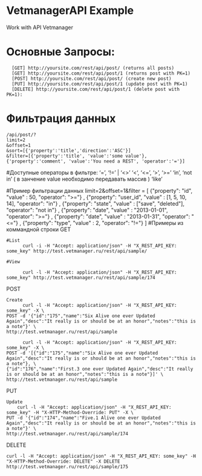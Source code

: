# VetmanagerAPI Example
Work with API Vetmanager

Основные Запросы:
================
      [GET] http://yoursite.com/rest/api/post/ (returns all posts) 
      [GET] http://yoursite.com/rest/api/post/1 (returns post with PK=1) 
      [POST] http://yoursite.com/rest/api/post/ (create new post) 
      [PUT] http://yoursite.com/rest/api/post/1 (update post with PK=1) 
      [DELETE] http://yoursite.com/rest/api/post/1 (delete post with PK=1):

# Фильтрация данных
    /api/post/?
    limit=2
    &offset=1
    &sort=[{'property':'title','direction':'ASC'}]
    &filter=[{'property':'title', 'value':'some value'},{'property':'comment', 'value':'You need a REST', 'operator':'='}]
    
#Доступные операторы в фильтре:
    ‘=’, ‘!=’ | ‘<>’
    ‘<‘, ‘<=’, ‘>’, ‘>=’
    ‘in’, ‘not in’ ( в занчение value необходимо передавать массив )
    ‘like’
    
#Пример фильтрации данных
    limit=2&offset=1&filter = [
    {"property": "id", "value" : 50, "operator": ">="}
    , {"property": "user_id", "value" : [1, 5, 10, 14], "operator": "in"}
    , {"property": "state", "value" : ["save", "deleted"], "operator": "not in"}
    , {"property": "date", "value" : "2013-01-01", "operator": ">="}
    , {"property": "date", "value" : "2013-01-31", "operator": "<="}
    , {"property": "type", "value" : 2, "operator": "!="}
    ]
#Примеры из коммандной строки
GET

    #List
          curl -i -H "Accept: application/json" -H "X_REST_API_KEY: some_key" http://test.vetmanager.ru/rest/api/sample/
    
    #View
    
          curl -l -H "Accept: application/json" -H "X_REST_API_KEY: some_key" http://test.vetmanager.ru/rest/api/sample/174
POST

    Create
          curl -l -H "Accept: application/json" -H "X_REST_API_KEY: some_key" -X \
    POST -d '{"id":"175","name":"Six Alive one ever Updated Again","desc":"It really is or should be at an honor","notes":"this is a note"}' \
    http://test.vetmanager.ru/rest/api/sample
    
          curl -l -H "Accept: application/json" -H "X_REST_API_KEY: some_key" -X \
    POST -d '[{"id":"175","name":"Six Alive one ever Updated Again","desc":"It really is or should be at an honor","notes":"this is a note"}, \
    {"id":"176","name":"First.3 one ever Updated Again","desc":"It really is or should be at an honor","notes":"this is a note"}]' \
    http://test.vetmanager.ru/rest/api/sample
PUT

    Update
        curl -l -H "Accept: application/json" -H "X_REST_API_KEY: some_key" -H "X-HTTP-Method-Override: PUT" -X \
    PUT -d '{"id":"174","name":"Five.1 Alive one ever Updated Again","desc":"It really is or should be at an honor","notes":"this is a note"}' \
    http://test.vetmanager.ru/rest/api/sample/174
DELETE

    curl -l -H "Accept: application/json" -H "X_REST_API_KEY: some_key" -H "X-HTTP-Method-Override: DELETE" -X DELETE http://test.vetmanager.ru/rest/api/sample/175